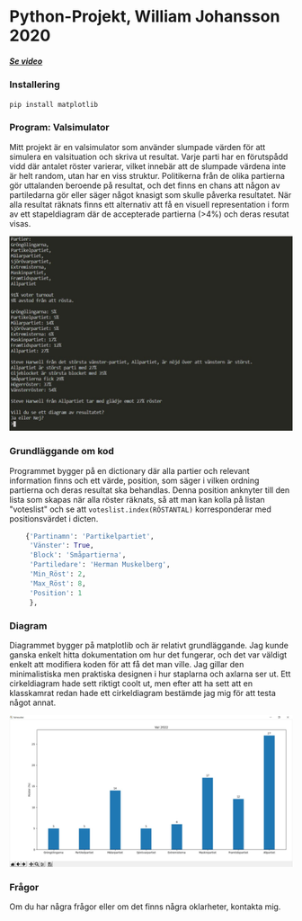 # Python-Projekt, William Johansson 2020
##### [Se video](https://web.microsoftstream.com/video/722fac76-959b-45fc-8379-93f834fba199 "Microsoft Stream Video")

### Installering
``` python
pip install matplotlib
```
### Program: Valsimulator
Mitt projekt är en valsimulator som använder slumpade värden för att simulera en valsituation och skriva ut resultat. Varje parti har en förutspådd vidd där antalet röster varierar, vilket innebär att de slumpade värdena inte är helt random, utan har en viss struktur. Politikerna från de olika partierna gör uttalanden beroende på resultat, och det finns en chans att någon av partiledarna gör eller säger något knasigt som skulle påverka resultatet. När alla resultat räknats finns ett alternativ att få en visuell representation i form av ett stapeldiagram där de accepterade partierna (>4%) och deras resutat visas.

![alt_text](https://raw.githubusercontent.com/abbindustrigymnasium/programmering-1-miniprojekt-abbwiljoh/master/bilder/Val_TerminalBild.jpg "Terminalen från Val.py")

### Grundläggande om kod
Programmet bygger på en dictionary där alla partier och relevant information finns och ett värde, position, som säger i vilken ordning partierna och deras resultat ska behandlas. Denna position anknyter till den lista som skapas när alla röster räknats, så att man kan kolla på listan "voteslist" och se att ```voteslist.index(RÖSTANTAL)``` korresponderar med positionsvärdet i dicten.
```python
    {'Partinamn': 'Partikelpartiet',
     'Vänster': True,
     'Block': 'Småpartierna',
     'Partiledare': 'Herman Muskelberg',
     'Min_Röst': 2,
     'Max_Röst': 8,
     'Position': 1
     },
```

### Diagram
Diagrammet bygger på matplotlib och är relativt grundläggande. Jag kunde ganska enkelt hitta dokumentation om hur det fungerar, och det var väldigt enkelt att modifiera koden för att få det man ville. Jag gillar den minimalistiska men praktiska designen i hur staplarna och axlarna ser ut. Ett cirkeldiagram hade sett riktigt coolt ut, men efter att ha sett att en klasskamrat redan hade ett cirkeldiagram bestämde jag mig för att testa något annat.

![alt_text](https://raw.githubusercontent.com/abbindustrigymnasium/programmering-1-miniprojekt-abbwiljoh/master/bilder/Valresultat_bild.jpg "Diagram från Val.py")

### Frågor
Om du har några frågor eller om det finns några oklarheter, kontakta mig.
